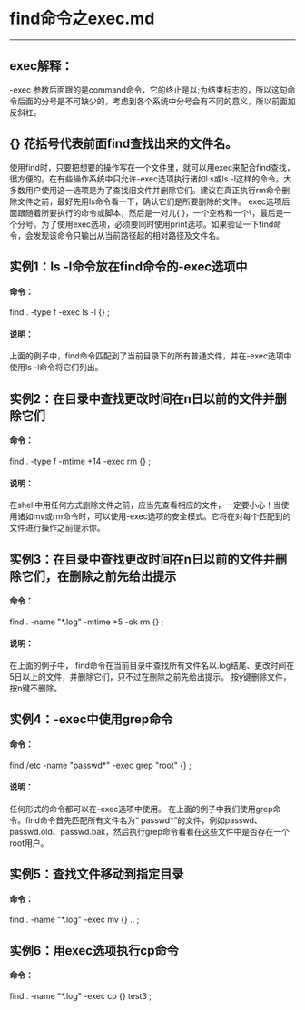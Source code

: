 # find命令之exec.md
---  
## exec解释：
-exec  参数后面跟的是command命令，它的终止是以;为结束标志的，所以这句命令后面的分号是不可缺少的，考虑到各个系统中分号会有不同的意义，所以前面加反斜杠。

## {}   花括号代表前面find查找出来的文件名。
使用find时，只要把想要的操作写在一个文件里，就可以用exec来配合find查找，很方便的。在有些操作系统中只允许-exec选项执行诸如l s或ls -l这样的命令。大多数用户使用这一选项是为了查找旧文件并删除它们。建议在真正执行rm命令删除文件之前，最好先用ls命令看一下，确认它们是所要删除的文件。 exec选项后面跟随着所要执行的命令或脚本，然后是一对儿{ }，一个空格和一个\，最后是一个分号。为了使用exec选项，必须要同时使用print选项。如果验证一下find命令，会发现该命令只输出从当前路径起的相对路径及文件名。

## 实例1：ls -l命令放在find命令的-exec选项中   
#### 命令：
find . -type f -exec ls -l {} \;   
#### 说明：  
上面的例子中，find命令匹配到了当前目录下的所有普通文件，并在-exec选项中使用ls -l命令将它们列出。  

## 实例2：在目录中查找更改时间在n日以前的文件并删除它们  
#### 命令：  
find . -type f -mtime +14 -exec rm {} \;   
#### 说明：  
在shell中用任何方式删除文件之前，应当先查看相应的文件，一定要小心！当使用诸如mv或rm命令时，可以使用-exec选项的安全模式。它将在对每个匹配到的文件进行操作之前提示你。 

## 实例3：在目录中查找更改时间在n日以前的文件并删除它们，在删除之前先给出提示
#### 命令：  
find . -name "*.log" -mtime +5 -ok rm {} \;    
#### 说明：
在上面的例子中， find命令在当前目录中查找所有文件名以.log结尾、更改时间在5日以上的文件，并删除它们，只不过在删除之前先给出提示。 按y键删除文件，按n键不删除。   

## 实例4：-exec中使用grep命令  
#### 命令：  
find /etc -name "passwd*" -exec grep "root" {} \;  
#### 说明：  
任何形式的命令都可以在-exec选项中使用。    在上面的例子中我们使用grep命令。find命令首先匹配所有文件名为“ passwd*”的文件，例如passwd、passwd.old、passwd.bak，然后执行grep命令看看在这些文件中是否存在一个root用户。   

## 实例5：查找文件移动到指定目录    
#### 命令：  
find . -name "*.log" -exec mv {} .. \;  

## 实例6：用exec选项执行cp命令    
#### 命令：  
find . -name "*.log" -exec cp {} test3 \;  
